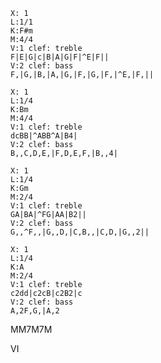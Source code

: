 ```music-abc
X: 1
L:1/1
K:F#m
M:4/4
V:1 clef: treble
F|E|G|c|B|A|G|F|^E|F||
V:2 clef: bass
F,|G,|B,|A,|G,|F,|G,|F,|^E,|F,||
```

```music-abc
X: 1
L:1/4
K:Bm
M:4/4
V:1 clef: treble
dcBB|^ABB^A|B4|
V:2 clef: bass
B,,C,D,E,|F,D,E,F,|B,,4|
```

```music-abc
X: 1
L:1/4
K:Gm
M:2/4
V:1 clef: treble
GA|BA|^FG|AA|B2||
V:2 clef: bass
G,,^F,,|G,,D,|C,B,,|C,D,|G,,2||
```

```music-abc
X: 1
L:1/4
K:A
M:2/4
V:1 clef: treble
c2dd|c2cB|c2B2|c
V:2 clef: bass
A,2F,G,|A,2
```

MM7M7M

VI